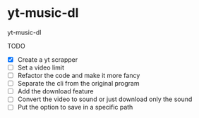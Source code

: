 # yt-music-dl
yt-music-dl

TODO
- [x] Create a yt scrapper
- [ ] Set a video limit
- [ ] Refactor the code and make it more fancy
- [ ] Separate the cli from the original program
- [ ] Add the download feature 
- [ ] Convert the video to sound or just download only the sound
- [ ] Put the option to save in a specific path
